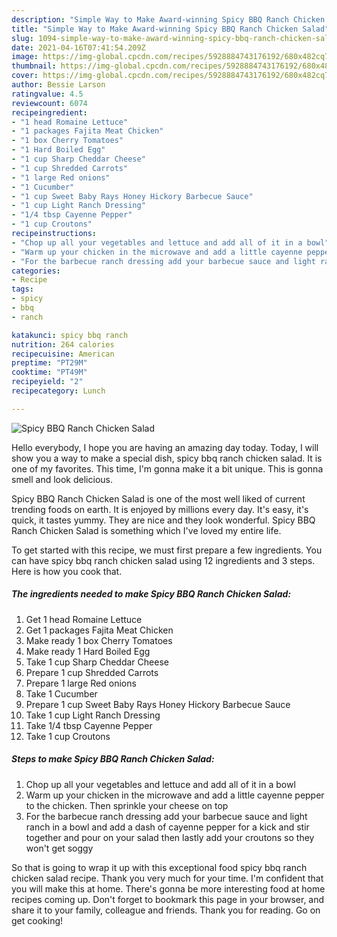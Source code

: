 ```yaml
---
description: "Simple Way to Make Award-winning Spicy BBQ Ranch Chicken Salad"
title: "Simple Way to Make Award-winning Spicy BBQ Ranch Chicken Salad"
slug: 1094-simple-way-to-make-award-winning-spicy-bbq-ranch-chicken-salad
date: 2021-04-16T07:41:54.209Z
image: https://img-global.cpcdn.com/recipes/5928884743176192/680x482cq70/spicy-bbq-ranch-chicken-salad-recipe-main-photo.jpg
thumbnail: https://img-global.cpcdn.com/recipes/5928884743176192/680x482cq70/spicy-bbq-ranch-chicken-salad-recipe-main-photo.jpg
cover: https://img-global.cpcdn.com/recipes/5928884743176192/680x482cq70/spicy-bbq-ranch-chicken-salad-recipe-main-photo.jpg
author: Bessie Larson
ratingvalue: 4.5
reviewcount: 6074
recipeingredient:
- "1 head Romaine Lettuce"
- "1 packages Fajita Meat Chicken"
- "1 box Cherry Tomatoes"
- "1 Hard Boiled Egg"
- "1 cup Sharp Cheddar Cheese"
- "1 cup Shredded Carrots"
- "1 large Red onions"
- "1 Cucumber"
- "1 cup Sweet Baby Rays Honey Hickory Barbecue Sauce"
- "1 cup Light Ranch Dressing"
- "1/4 tbsp Cayenne Pepper"
- "1 cup Croutons"
recipeinstructions:
- "Chop up all your vegetables and lettuce and add all of it in a bowl"
- "Warm up your chicken in the microwave and add a little cayenne pepper to the chicken. Then sprinkle your cheese on top"
- "For the barbecue ranch dressing add your barbecue sauce and light ranch in a bowl and add a dash of cayenne pepper for a kick and stir together and pour on your salad then lastly add your croutons so they won&#39;t get soggy"
categories:
- Recipe
tags:
- spicy
- bbq
- ranch

katakunci: spicy bbq ranch 
nutrition: 264 calories
recipecuisine: American
preptime: "PT29M"
cooktime: "PT49M"
recipeyield: "2"
recipecategory: Lunch

---
```



![Spicy BBQ Ranch Chicken Salad](https://img-global.cpcdn.com/recipes/5928884743176192/680x482cq70/spicy-bbq-ranch-chicken-salad-recipe-main-photo.jpg)

Hello everybody, I hope you are having an amazing day today. Today, I will show you a way to make a special dish, spicy bbq ranch chicken salad. It is one of my favorites. This time, I'm gonna make it a bit unique. This is gonna smell and look delicious.

Spicy BBQ Ranch Chicken Salad is one of the most well liked of current trending foods on earth. It is enjoyed by millions every day. It's easy, it's quick, it tastes yummy. They are nice and they look wonderful. Spicy BBQ Ranch Chicken Salad is something which I've loved my entire life.




To get started with this recipe, we must first prepare a few ingredients. You can have spicy bbq ranch chicken salad using 12 ingredients and 3 steps. Here is how you cook that.

<!--inarticleads1-->

##### The ingredients needed to make Spicy BBQ Ranch Chicken Salad:

1. Get 1 head Romaine Lettuce
1. Get 1 packages Fajita Meat Chicken
1. Make ready 1 box Cherry Tomatoes
1. Make ready 1 Hard Boiled Egg
1. Take 1 cup Sharp Cheddar Cheese
1. Prepare 1 cup Shredded Carrots
1. Prepare 1 large Red onions
1. Take 1 Cucumber
1. Prepare 1 cup Sweet Baby Rays Honey Hickory Barbecue Sauce
1. Take 1 cup Light Ranch Dressing
1. Take 1/4 tbsp Cayenne Pepper
1. Take 1 cup Croutons




<!--inarticleads2-->

##### Steps to make Spicy BBQ Ranch Chicken Salad:

1. Chop up all your vegetables and lettuce and add all of it in a bowl
1. Warm up your chicken in the microwave and add a little cayenne pepper to the chicken. Then sprinkle your cheese on top
1. For the barbecue ranch dressing add your barbecue sauce and light ranch in a bowl and add a dash of cayenne pepper for a kick and stir together and pour on your salad then lastly add your croutons so they won&#39;t get soggy




So that is going to wrap it up with this exceptional food spicy bbq ranch chicken salad recipe. Thank you very much for your time. I'm confident that you will make this at home. There's gonna be more interesting food at home recipes coming up. Don't forget to bookmark this page in your browser, and share it to your family, colleague and friends. Thank you for reading. Go on get cooking!

